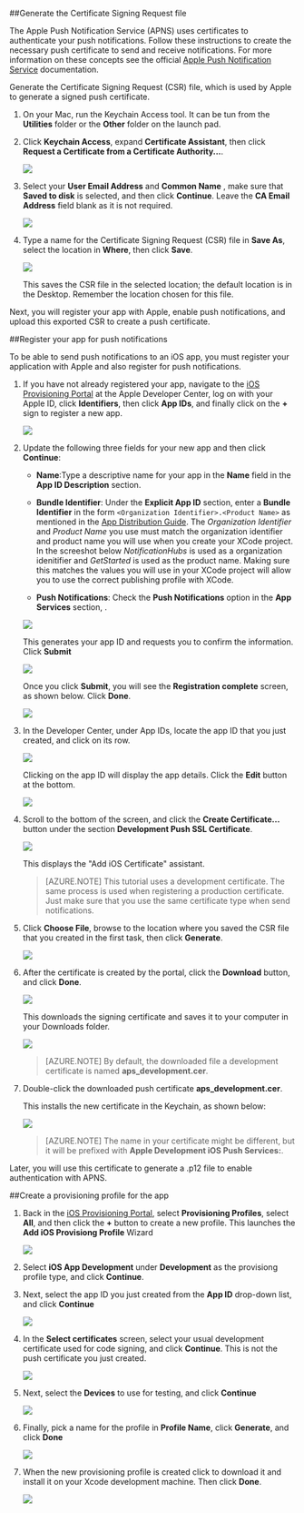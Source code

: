 

##Generate the Certificate Signing Request file

The Apple Push Notification Service (APNS) uses certificates to authenticate your push notifications. Follow these instructions to create the necessary push certificate to send and receive notifications. For more information on these concepts see the official [Apple Push Notification Service](http://go.microsoft.com/fwlink/p/?LinkId=272584) documentation.

Generate the Certificate Signing Request (CSR) file, which is used by Apple to generate a signed push certificate.

1. On your Mac, run the Keychain Access tool. It can be tun from the **Utilities** folder or the **Other** folder on the launch pad.

2. Click **Keychain Access**, expand **Certificate Assistant**, then click **Request a Certificate from a Certificate Authority...**.

  	![](./media/notification-hubs-enable-apple-push-notifications/notification-hubs-request-cert-from-ca.png)

3. Select your **User Email Address** and **Common Name** , make sure that **Saved to disk** is selected, and then click **Continue**. Leave the **CA Email Address** field blank as it is not required.

  	![](./media/notification-hubs-enable-apple-push-notifications/notification-hubs-csr-info.png)

4. Type a name for the Certificate Signing Request (CSR) file in **Save As**, select the location in **Where**, then click **Save**.

  	![](./media/notification-hubs-enable-apple-push-notifications/notification-hubs-save-csr.png)

  	This saves the CSR file in the selected location; the default location is in the Desktop. Remember the location chosen for this file.

Next, you will register your app with Apple, enable push notifications, and upload this exported CSR to create a push certificate.

##Register your app for push notifications

To be able to send push notifications to an iOS app, you must register your application with Apple and also register for push notifications.  

1. If you have not already registered your app, navigate to the <a href="http://go.microsoft.com/fwlink/p/?LinkId=272456" target="_blank">iOS Provisioning Portal</a> at the Apple Developer Center, log on with your Apple ID, click **Identifiers**, then click **App IDs**, and finally click on the **+** sign to register a new app.

   	![](./media/notification-hubs-enable-apple-push-notifications/notification-hubs-ios-appids.png)


2. Update the following three fields for your new app and then click **Continue**:

	* **Name**:Type a descriptive name for your app in the **Name** field in the **App ID Description** section.
	
	* **Bundle Identifier**: Under the **Explicit App ID** section, enter a **Bundle Identifier** in the form `<Organization Identifier>.<Product Name>` as mentioned in the [App Distribution Guide](http://go.microsoft.com/fwlink/?LinkId=613485). The *Organization Identifier* and *Product Name* you use must match the organization identifier and product name you will use when you create your XCode project. In the screeshot below *NotificationHubs* is used as a organization idenitifier and *GetStarted* is used as the product name. Making sure this matches the values you will use in your XCode project will allow you to use the correct publishing profile with XCode. 
	
	* **Push Notifications**: Check the **Push Notifications** option in the **App Services** section, .

	![](./media/notification-hubs-enable-apple-push-notifications/notification-hubs-new-appid-info.png)

   	This generates your app ID and requests you to confirm the information. Click **Submit**


    ![](./media/notification-hubs-enable-apple-push-notifications/notification-hubs-confirm-new-appid.png)


   	Once you click **Submit**, you will see the **Registration complete** screen, as shown below. Click **Done**.


    ![](./media/notification-hubs-enable-apple-push-notifications/notification-hubs-appid-registration-complete.png)


3. In the Developer Center, under App IDs, locate the app ID that you just created, and click on its row.

   	![](./media/notification-hubs-enable-apple-push-notifications/notification-hubs-ios-appids2.png)

   	Clicking on the app ID will display the app details. Click the **Edit** button at the bottom.

   	![](./media/notification-hubs-enable-apple-push-notifications/notification-hubs-edit-appid.png)

4. Scroll to the bottom of the screen, and click the **Create Certificate...** button under the section **Development Push SSL Certificate**.

   	![](./media/notification-hubs-enable-apple-push-notifications/notification-hubs-appid-create-cert.png)

   	This displays the "Add iOS Certificate" assistant.

    > [AZURE.NOTE] This tutorial uses a development certificate. The same process is used when registering a production certificate. Just make sure that you use the same certificate type when send notifications.

5. Click **Choose File**, browse to the location where you saved the CSR file that you created in the first task, then click **Generate**.

  	![](./media/notification-hubs-enable-apple-push-notifications/notification-hubs-appid-cert-choose-csr.png)

6. After the certificate is created by the portal, click the **Download** button, and click **Done**.

  	![](./media/notification-hubs-enable-apple-push-notifications/notification-hubs-appid-download-cert.png)

   	This downloads the signing certificate and saves it to your computer in your Downloads folder.

  	![](./media/notification-hubs-enable-apple-push-notifications/notification-hubs-cert-downloaded.png)

    > [AZURE.NOTE] By default, the downloaded file a development certificate is named **aps_development.cer**.

7. Double-click the downloaded push certificate **aps_development.cer**.

   	This installs the new certificate in the Keychain, as shown below:

   	![](./media/notification-hubs-enable-apple-push-notifications/notification-hubs-cert-in-keychain.png)

    > [AZURE.NOTE] The name in your certificate might be different, but it will be prefixed with **Apple Development iOS Push Services:**.

Later, you will use this certificate to generate a .p12 file to enable authentication with APNS.

##Create a provisioning profile for the app

1. Back in the <a href="http://go.microsoft.com/fwlink/p/?LinkId=272456" target="_blank">iOS Provisioning Portal</a>, select **Provisioning Profiles**, select **All**, and then click the **+** button to create a new profile. This launches the **Add iOS Provisiong Profile** Wizard

   	![](./media/notification-hubs-enable-apple-push-notifications/notification-hubs-new-provisioning-profile.png)

2. Select **iOS App Development** under **Development** as the provisiong profile type, and click **Continue**. 


3. Next, select the app ID you just created from the **App ID** drop-down list, and click **Continue**

   	![](./media/notification-hubs-enable-apple-push-notifications/notification-hubs-select-appid-for-provisioning.png)


4. In the **Select certificates** screen, select your usual development certificate used for code signing, and click **Continue**. This is not the push certificate you just created.

   	![](./media/notification-hubs-enable-apple-push-notifications/notification-hubs-provisioning-select-cert.png)


5. Next, select the **Devices** to use for testing, and click **Continue**

   	![](./media/notification-hubs-enable-apple-push-notifications/notification-hubs-provisioning-select-devices.png)


6. Finally, pick a name for the profile in **Profile Name**, click **Generate**, and click **Done**

   	![](./media/notification-hubs-enable-apple-push-notifications/notification-hubs-provisioning-name-profile.png)


7. When the new provisioning profile is created click to download it and install it on your Xcode development machine. Then click **Done**.

   	![](./media/notification-hubs-enable-apple-push-notifications/notification-hubs-provisioning-profile-ready.png)


